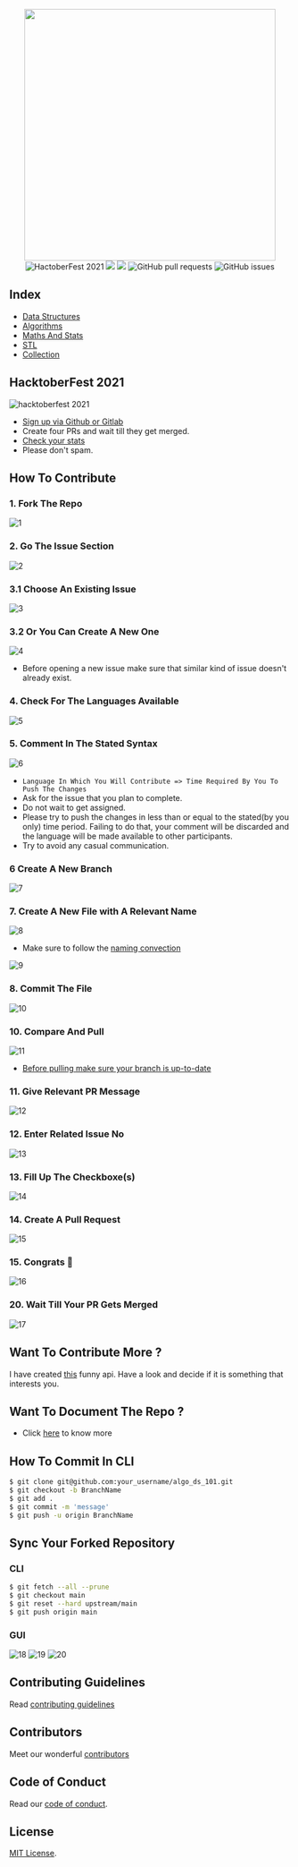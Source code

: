 <p align="center">
<img width="450" height="450" src="https://user-images.githubusercontent.com/54521023/94943180-e676aa80-04f4-11eb-8842-9634c1e66fa4.png" /><br>
<img src="https://img.shields.io/badge/HacktoberFest-2021-brightgreen.svg?style=for-the-badge" alt="HactoberFest 2021" />  <img src="https://img.shields.io/github/license/ahampriyanshu/algo_ds_101?style=for-the-badge" />  <img src="https://img.shields.io/github/repo-size/ahampriyanshu/algo_ds_101?style=for-the-badge" />  <img alt="GitHub pull requests" src="https://img.shields.io/github/issues-pr/ahampriyanshu/algo_ds_101?style=for-the-badge" />  <img alt="GitHub issues" src="https://img.shields.io/github/issues/ahampriyanshu/algo_ds_101?style=for-the-badge" />   
</p>

## Index

* [Data Structures](Data-Structures/)
* [Algorithms](Algorithms/)
* [Maths And Stats](Maths/)
* [STL](STL/)
* [Collection](Collection/)

## HacktoberFest 2021

![hacktoberfest 2021](https://user-images.githubusercontent.com/54521023/135562921-ce70f204-4e49-4278-b1e0-62cf13a385e3.png)

* [Sign up via Github or Gitlab](https://hacktoberfest.digitalocean.com/register)
* Create four PRs and wait till they get merged.
* [Check your stats](https://hacktoberfest.digitalocean.com/profile)
* Please don't spam.

## How To Contribute

### 1. Fork The Repo
![1](https://user-images.githubusercontent.com/54521023/94943081-d19a1700-04f4-11eb-81dc-b5bd1a3b9adb.png)

### 2. Go The Issue Section
![2](https://user-images.githubusercontent.com/54521023/94943088-d363da80-04f4-11eb-80e5-444999c5fb42.png)

### 3.1 Choose An Existing Issue
![3](https://user-images.githubusercontent.com/54521023/94943091-d4950780-04f4-11eb-96ce-1bd08c260cbd.png)

### 3.2 Or You Can Create A New One
![4](https://user-images.githubusercontent.com/54521023/94943089-d3fc7100-04f4-11eb-92a4-51d6363a99b4.png)

* Before opening a new issue make sure that similar kind of issue doesn't already exist.

### 4. Check For The Languages Available
![5](https://user-images.githubusercontent.com/54521023/135753314-d67a67b5-3e57-48c5-b58e-076e442f3849.png)

### 5. Comment In The Stated Syntax
![6](https://user-images.githubusercontent.com/54521023/135754330-be6aa099-2ccf-44c7-aebe-e9348c23ae82.png)

* ``Language In Which You Will Contribute => Time Required By You To Push The Changes``
* Ask for the issue that you plan to complete.
* Do not wait to get assigned.
* Please try to push the changes in less than or equal to the stated(by you only) time period. Failing to do that, your comment will be discarded and the language will be made available to other participants.
* Try to avoid any casual communication.

### 6 Create A New Branch 
![7](https://user-images.githubusercontent.com/54521023/94954691-18910800-0507-11eb-95c5-df953d74db3e.png)

### 7. Create A New File with A Relevant Name
![8](https://user-images.githubusercontent.com/54521023/94943103-d8288e80-04f4-11eb-8839-64eb73bf308a.png)

* Make sure to follow the [naming convection](https://github.com/ahampriyanshu/algo_ds_101/blob/main/CONTRIBUTING.md#naming-convention)

![9](https://user-images.githubusercontent.com/54521023/135753421-9420757f-1a7d-47fa-b5a3-7943ab96ec39.png)

### 8. Commit The File
![10](https://user-images.githubusercontent.com/54521023/135758806-f9c0a445-4553-475d-a02f-0f1d7e5b802c.png)

### 10. Compare And Pull
![11](https://user-images.githubusercontent.com/54521023/135753640-38554923-9dd3-43a7-bd5a-ab3c33dbac05.png)

* [Before pulling make sure your branch is up-to-date](#sync-your-forked-repository)

### 11. Give Relevant PR Message
![12](https://user-images.githubusercontent.com/54521023/135753639-bcf2b0d2-763c-49fd-be9f-9b4175d29c3d.png)

### 12. Enter Related Issue No
![13](https://user-images.githubusercontent.com/54521023/94943135-dfe83300-04f4-11eb-8db8-639077cf8b9c.png)

### 13. Fill Up The Checkboxe(s)
![14](https://user-images.githubusercontent.com/54521023/135755940-ef41a77d-2e4b-4518-96f2-2a6643b8def7.png)

### 14. Create A Pull Request
![15](https://user-images.githubusercontent.com/54521023/94943157-e37bba00-04f4-11eb-8d5e-cd65c93bf842.png)

### 15. Congrats 🎉
![16](https://user-images.githubusercontent.com/54521023/135753630-0d898e7e-1533-4278-9288-25ec08a3836e.png)

### 20. Wait Till Your PR Gets Merged
![17](https://user-images.githubusercontent.com/54521023/135753819-76a75d6d-b15e-4096-8f4c-11ad1d5e3e17.png)

## Want To Contribute More ?
I have created [this](https://github.com/ahampriyanshu/norm_has_an_api) funny api. Have a look and decide if it is something that interests you.

## Want To Document The Repo ?
* Click [here](https://github.com/ahampriyanshu/algo_ds_101/issues/new?assignees=octocat&labels=Hacktoberfest2021%2CHacktoberfest%2Cnew+submssion%2Cfirst+timer%2Cgood+first+issue%2Cdocumentation&template=Documentation.yml&title=Directory+You+Purpose+to+Document) to know more

## How To Commit In CLI

```bash
$ git clone git@github.com:your_username/algo_ds_101.git
$ git checkout -b BranchName
$ git add .
$ git commit -m 'message'
$ git push -u origin BranchName
```

## Sync Your Forked Repository

### CLI

```bash
$ git fetch --all --prune
$ git checkout main
$ git reset --hard upstream/main
$ git push origin main
```

### GUI

![18](https://user-images.githubusercontent.com/54521023/135514252-18bab611-4683-4d3c-a8a8-03117292fbb7.png)
![19](https://user-images.githubusercontent.com/54521023/135514247-020bb6e8-b869-4668-a350-89081a4ed5a8.png)
![20](https://user-images.githubusercontent.com/54521023/135514235-9e40abdf-ed8c-4954-9bc3-a9e6d41fad49.png)

## Contributing Guidelines
Read [contributing guidelines](https://github.com/ahampriyanshu/algo_ds_101/blob/main/CONTRIBUTING.md)

## Contributors
Meet our wonderful [contributors](https://github.com/ahampriyanshu/algo_ds_101/blob/main/CONTRIBUTORS.md)

## Code of Conduct
Read our [code of conduct](CODE_OF_CONDUCT.md/).

## License
[MIT License](LICENSE/).
